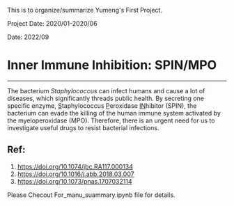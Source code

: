 This is to organize/summarize Yumeng's First Project.

Project Date: 2020/01-2020/06

Date: 2022/09

# Inner Immune Inhibition: SPIN/MPO

---
The bacterium *Staphylococcus* can infect humans and cause a lot of diseases, which significantly threads public health. By secreting one specific enzyme, <u>S</u>taphylococcus <u>P</u>eroxidase <u>IN</u>hibitor (SPIN), the bacterium can evade the killing of the human immune system activated by the myeloperoxidase (MPO). Therefore, there is an urgent need for us to investigate useful drugs to resist bacterial infections.

## Ref:

1. https://doi.org/10.1074/jbc.RA117.000134
2. https://doi.org/10.1016/j.abb.2018.03.007
3. https://doi.org/10.1073/pnas.1707032114

Please Checout For_manu_suammary.ipynb file for details.



